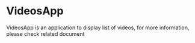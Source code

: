 # VideosApp

VideosApp is an application to display list of videos, for more information, please check related document
